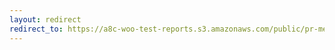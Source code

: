 ```yaml
---
layout: redirect
redirect_to: https://a8c-woo-test-reports.s3.amazonaws.com/public/pr-merge/43040/api/index.html
---
```

